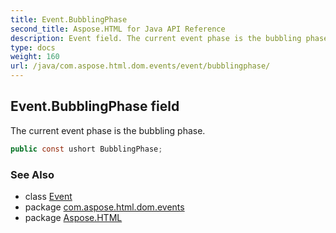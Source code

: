 ```yaml
---
title: Event.BubblingPhase
second_title: Aspose.HTML for Java API Reference
description: Event field. The current event phase is the bubbling phase
type: docs
weight: 160
url: /java/com.aspose.html.dom.events/event/bubblingphase/
---
```

## Event.BubblingPhase field

The current event phase is the bubbling phase.

```java
public const ushort BubblingPhase;
```

### See Also

* class [Event](../)
* package [com.aspose.html.dom.events](../../event/)
* package [Aspose.HTML](../../../)

